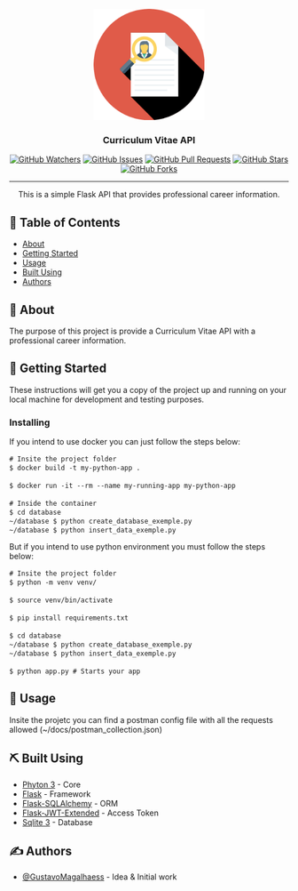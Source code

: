 <p align="center">
  <a href="" rel="noopener">
 <img width=200px height=200px src="./curriculum-vitae.png" alt="Project logo"></a>
</p>

<h3 align="center">Curriculum Vitae API</h3>

<div align="center">

[![GitHub Watchers](https://img.shields.io/github/watchers/GustavoMagalhaess/python-curriculum-api?style=plastic&logo=appveyor)](https://github.com/GustavoMagalhaess/python-curriculum-api/watchers)
[![GitHub Issues](https://img.shields.io/github/issues/GustavoMagalhaess/python-curriculum-api?style=plastic&logo=appveyor)](https://github.com/GustavoMagalhaess/python-curriculum-api/issues)
[![GitHub Pull Requests](https://img.shields.io/github/issues-pr/GustavoMagalhaess/python-curriculum-api?style=plastic&logo=appveyor)](https://github.com/GustavoMagalhaess/python-curriculum-api/pulls)
[![GitHub Stars](https://img.shields.io/github/stars/GustavoMagalhaess/python-curriculum-api?style=plastic&logo=appveyor)](https://github.com/GustavoMagalhaess/python-curriculum-api/stargazers)
[![GitHub Forks](https://img.shields.io/github/forks/GustavoMagalhaess/python-curriculum-api?style=plastic&logo=appveyor)](https://github.com/GustavoMagalhaess/python-curriculum-api/pulls)

</div>

---

<p align="center"> This is a simple Flask API that provides professional career information.
    <br> 
</p>

## 📝 Table of Contents

- [About](#about)
- [Getting Started](#getting_started)
- [Usage](#usage)
- [Built Using](#built_using)
- [Authors](#authors)

## 🧐 About <a name = "about"></a>

The purpose of this project is provide a Curriculum Vitae API with a professional career information.

## 🏁 Getting Started <a name = "getting_started"></a>

These instructions will get you a copy of the project up and running on your local machine for development and testing purposes.

### Installing

If you intend to use docker you can just follow the steps below:

```
# Insite the project folder
$ docker build -t my-python-app .

$ docker run -it --rm --name my-running-app my-python-app

# Inside the container
$ cd database
~/database $ python create_database_exemple.py
~/database $ python insert_data_exemple.py
```

But if you intend to use python environment you must follow the steps below:

```
# Insite the project folder
$ python -m venv venv/

$ source venv/bin/activate

$ pip install requirements.txt

$ cd database
~/database $ python create_database_exemple.py
~/database $ python insert_data_exemple.py

$ python app.py # Starts your app
```

## 🎈 Usage <a name="usage"></a>

Insite the projetc you can find a postman config file with all the requests allowed (~/docs/postman_collection.json)

## ⛏️ Built Using <a name = "built_using"></a>

- [Phyton 3](https://www.python.org/) - Core
- [Flask](https://flask.palletsprojects.com/en/1.1.x/) - Framework
- [Flask-SQLAlchemy](https://flask-sqlalchemy.palletsprojects.com/en/2.x/) - ORM
- [Flask-JWT-Extended](https://flask-jwt-extended.readthedocs.io/en/stable/) - Access Token
- [Sqlite 3](https://www.sqlite.org/) - Database

## ✍️ Authors <a name = "authors"></a>

- [@GustavoMagalhaess](https://github.com/GustavoMagalhaess) - Idea & Initial work